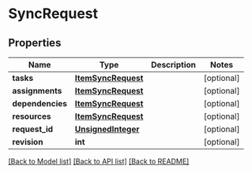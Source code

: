 # SyncRequest

## Properties
Name | Type | Description | Notes
------------ | ------------- | ------------- | -------------
**tasks** | [**ItemSyncRequest**](ItemSyncRequest.md) |  | [optional] 
**assignments** | [**ItemSyncRequest**](ItemSyncRequest.md) |  | [optional] 
**dependencies** | [**ItemSyncRequest**](ItemSyncRequest.md) |  | [optional] 
**resources** | [**ItemSyncRequest**](ItemSyncRequest.md) |  | [optional] 
**request_id** | [**UnsignedInteger**](UnsignedInteger.md) |  | [optional] 
**revision** | **int** |  | [optional] 

[[Back to Model list]](../README.md#documentation-for-models) [[Back to API list]](../README.md#documentation-for-api-endpoints) [[Back to README]](../README.md)

